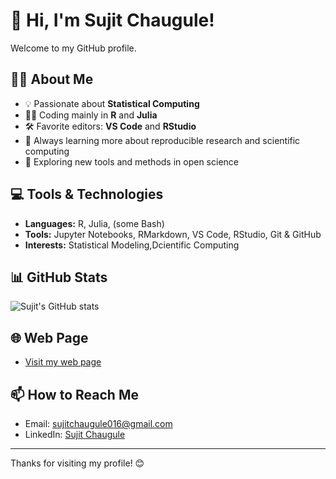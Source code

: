 
# 👋 Hi, I'm Sujit Chaugule!

Welcome to my GitHub profile.

## 🧑‍💻 About Me
- 💡 Passionate about **Statistical Computing**
- 🧑‍🔬 Coding mainly in **R** and **Julia**
- 🛠️ Favorite editors: **VS Code** and **RStudio**
- 🌱 Always learning more about reproducible research and scientific computing
- 🚀 Exploring new tools and methods in open science

## 💻 Tools & Technologies
- **Languages:** R, Julia, (some Bash)
- **Tools:** Jupyter Notebooks, RMarkdown, VS Code, RStudio, Git & GitHub
- **Interests:** Statistical Modeling,Dcientific Computing 

## 📊 GitHub Stats
![Sujit's GitHub stats](https://github-readme-stats.vercel.app/api?username=sujit016&show_icons=true)

## 🌐 Web Page
- [Visit my web page](https://tinyurl.com/Sujit106)

## 📫 How to Reach Me
- Email: [sujitchaugule016@gmail.com](mailto:sujitchaugule016@gmail.com)
- LinkedIn: [Sujit Chaugule](https://www.linkedin.com/in/sujit-chaugule-52a354213)

---

Thanks for visiting my profile! 😊

